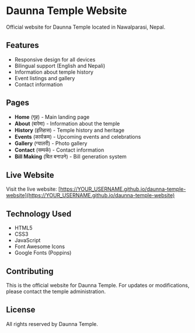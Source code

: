 # Daunna Temple Website

Official website for Daunna Temple located in Nawalparasi, Nepal.

## Features

- Responsive design for all devices
- Bilingual support (English and Nepali)
- Information about temple history
- Event listings and gallery
- Contact information

## Pages

- **Home** (गृह) - Main landing page
- **About** (बारेमा) - Information about the temple
- **History** (इतिहास) - Temple history and heritage
- **Events** (कार्यक्रम) - Upcoming events and celebrations
- **Gallery** (ग्यालरी) - Photo gallery
- **Contact** (सम्पर्क) - Contact information
- **Bill Making** (बिल बनाउने) - Bill generation system

## Live Website

Visit the live website: [https://YOUR_USERNAME.github.io/daunna-temple-website](https://YOUR_USERNAME.github.io/daunna-temple-website)

## Technology Used

- HTML5
- CSS3
- JavaScript
- Font Awesome Icons
- Google Fonts (Poppins)

## Contributing

This is the official website for Daunna Temple. For updates or modifications, please contact the temple administration.

## License

All rights reserved by Daunna Temple.
